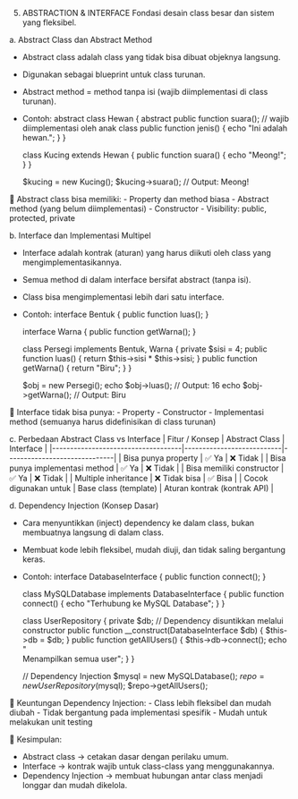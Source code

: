 5. ABSTRACTION & INTERFACE
Fondasi desain class besar dan sistem yang fleksibel.

a. Abstract Class dan Abstract Method
   - Abstract class adalah class yang tidak bisa dibuat objeknya langsung.
   - Digunakan sebagai blueprint untuk class turunan.
   - Abstract method = method tanpa isi (wajib diimplementasi di class turunan).
   - Contoh:
       abstract class Hewan {
           abstract public function suara(); // wajib diimplementasi oleh anak class
           public function jenis() {
               echo "Ini adalah hewan.";
           }
       }

       class Kucing extends Hewan {
           public function suara() {
               echo "Meong!";
           }
       }

       $kucing = new Kucing();
       $kucing->suara(); // Output: Meong!

   🔹 Abstract class bisa memiliki:
       - Property dan method biasa
       - Abstract method (yang belum diimplementasi)
       - Constructor
       - Visibility: public, protected, private

b. Interface dan Implementasi Multipel
   - Interface adalah kontrak (aturan) yang harus diikuti oleh class yang mengimplementasikannya.
   - Semua method di dalam interface bersifat abstract (tanpa isi).
   - Class bisa mengimplementasi lebih dari satu interface.
   - Contoh:
       interface Bentuk {
           public function luas();
       }

       interface Warna {
           public function getWarna();
       }

       class Persegi implements Bentuk, Warna {
           private $sisi = 4;
           public function luas() {
               return $this->sisi * $this->sisi;
           }
           public function getWarna() {
               return "Biru";
           }
       }

       $obj = new Persegi();
       echo $obj->luas();      // Output: 16
       echo $obj->getWarna();  // Output: Biru

   🔹 Interface tidak bisa punya:
       - Property
       - Constructor
       - Implementasi method (semuanya harus didefinisikan di class turunan)

c. Perbedaan Abstract Class vs Interface
   | Fitur / Konsep                     | Abstract Class            | Interface                    |
   |------------------------------------|---------------------------|------------------------------|
   | Bisa punya property                | ✅ Ya                     | ❌ Tidak                     |
   | Bisa punya implementasi method     | ✅ Ya                     | ❌ Tidak                     |
   | Bisa memiliki constructor          | ✅ Ya                     | ❌ Tidak                     |
   | Multiple inheritance               | ❌ Tidak bisa             | ✅ Bisa                      |
   | Cocok digunakan untuk              | Base class (template)     | Aturan kontrak (kontrak API) |

d. Dependency Injection (Konsep Dasar)
   - Cara menyuntikkan (inject) dependency ke dalam class, bukan membuatnya langsung di dalam class.
   - Membuat kode lebih fleksibel, mudah diuji, dan tidak saling bergantung keras.
   - Contoh:
       interface DatabaseInterface {
           public function connect();
       }

       class MySQLDatabase implements DatabaseInterface {
           public function connect() {
               echo "Terhubung ke MySQL Database";
           }
       }

       class UserRepository {
           private $db;
           // Dependency disuntikkan melalui constructor
           public function __construct(DatabaseInterface $db) {
               $this->db = $db;
           }
           public function getAllUsers() {
               $this->db->connect();
               echo "<br>Menampilkan semua user";
           }
       }

       // Dependency Injection
       $mysql = new MySQLDatabase();
       $repo = new UserRepository($mysql);
       $repo->getAllUsers();

   🔹 Keuntungan Dependency Injection:
       - Class lebih fleksibel dan mudah diubah
       - Tidak bergantung pada implementasi spesifik
       - Mudah untuk melakukan unit testing

🔹 Kesimpulan:
- Abstract class → cetakan dasar dengan perilaku umum.
- Interface → kontrak wajib untuk class-class yang menggunakannya.
- Dependency Injection → membuat hubungan antar class menjadi longgar dan mudah dikelola.


